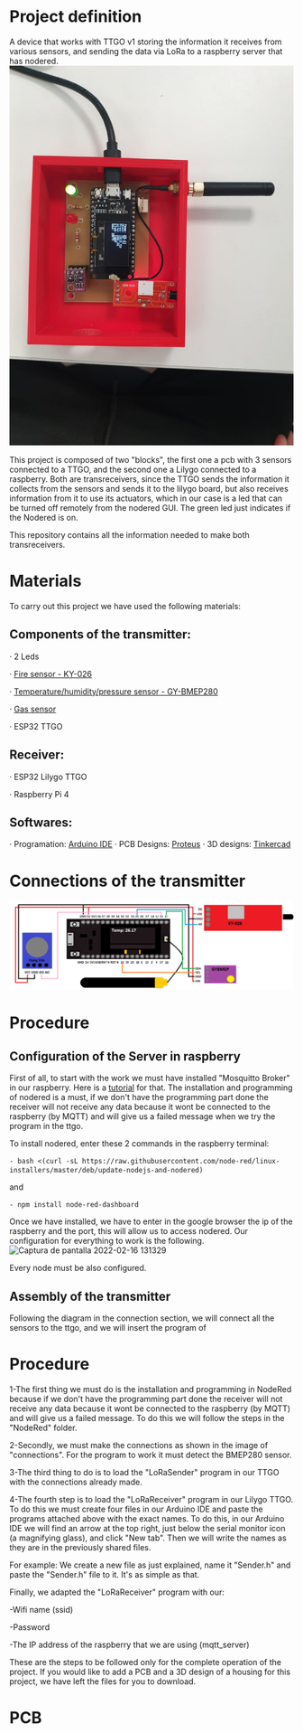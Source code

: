 # Project definition
A device that works with TTGO v1 storing the information it receives from various sensors, and sending the data via LoRa to a raspberry server that has nodered. 
![ProjectWithNoCase](https://github.com/Ariadna2002/FLora-Comunica2/blob/main/Images/ProjectWithNoCase.jpeg)

This project is composed of two "blocks", the first one a pcb with 3 sensors connected to a TTGO, and the second one a Lilygo connected to a raspberry. Both are transreceivers, since the TTGO sends the information it collects from the sensors and sends it to the lilygo board, but also receives information from it to use its actuators, which in our case is a led that can be turned off remotely from the nodered GUI. The green led just indicates if the Nodered is on.

This repository contains all the information needed to make both transreceivers.

# Materials
To carry out this project we have used the following materials:

## Components of the transmitter:

· 2 Leds 

· [Fire sensor - KY-026](https://hobbyking.com/es_es/keyes-flame-sensor-module-for-arduino.html?wrh_pdp=7&countrycode=ES&gclid=Cj0KCQiA3rKQBhCNARIsACUEW_a4FJTaPsVnPIupxuU-vIrrFga68_RIqFARL68YgrhCmGbWckRRJigaAnNfEALw_wcB)

· [Temperature/humidity/pressure sensor - GY-BMEP280](https://es.aliexpress.com/item/1005003089223378.html?gatewayAdapt=glo2esp&_randl_currency=EUR&_randl_shipto=ES&src=google&aff_fcid=63d0ffc3a82642d5a0fcf167d65251ed-1645005589147-05136-UneMJZVf&aff_fsk=UneMJZVf&aff_platform=aaf&sk=UneMJZVf&aff_trace_key=63d0ffc3a82642d5a0fcf167d65251ed-1645005589147-05136-UneMJZVf&terminal_id=974d9b7ff4e5452b8d3eb89935d3f2a6)

· [Gas sensor](https://www.smart-prototyping.com/MQ-9-carbon-monoxide,-combustible-gas-sensor-detection-alarm-module.html)

· ESP32 TTGO

## Receiver:

· ESP32 Lilygo TTGO

· Raspberry Pi 4

## Softwares:

· Programation: [Arduino IDE](https://www.arduino.cc/)
· PCB Designs: [Proteus](https://componentsearchengine.com/library/proteus?gclid=Cj0KCQiA3rKQBhCNARIsACUEW_aY6RcRdgSPUMMehsdv-Bzp3LncFmYT_sYbc0FBilARIvG0W2LUSLcaAgRlEALw_wcB)
· 3D designs: [Tinkercad](https://www.tinkercad.com/dashboard)


# Connections of the transmitter
![Image1](https://github.com/Ariadna2002/FLora-Comunica2/blob/main/Schematic.png)

# Procedure 

## Configuration of the Server in raspberry

First of all, to start with the work we must have installed "Mosquitto Broker" in our raspberry. Here is a [tutorial](https://www.luisllamas.es/como-instalar-mosquitto-el-broker-mqtt/) for that. The installation and programming of nodered is a must, if we don't have the programming part done the receiver will not receive any data because it wont be connected to the raspberry (by MQTT) and will give us a failed message when we try the program in the ttgo. 

To install nodered, enter these 2 commands in the raspberry terminal:
```
- bash <(curl -sL https://raw.githubusercontent.com/node-red/linux-installers/master/deb/update-nodejs-and-nodered)
```
and 
```
- npm install node-red-dashboard
```
Once we have installed, we have to enter in the google browser the ip of the raspberry and the port, this will allow us to access nodered. Our configuration for everything to work is the following.
![Captura de pantalla 2022-02-16 131329](https://user-images.githubusercontent.com/99401726/154263679-7e6f2584-875b-4944-b4a6-73cab04c53bf.png)

Every node must be also configured. 

## Assembly of the transmitter

Following the diagram in the connection section, we will connect all the sensors to the ttgo, and we will insert the program of 


# Procedure

1-The first thing we must do is the installation and programming in NodeRed because if we don't have the programming part done the receiver will not receive any data because it wont be connected to the raspberry (by MQTT) and will give us a failed message. To do this we will follow the steps in the "NodeRed" folder.

2-Secondly, we must make the connections as shown in the image of "connections". For the program to work it must detect the BMEP280 sensor.

3-The third thing to do is to load the "LoRaSender" program in our TTGO with the connections already made.

4-The fourth step is to load the "LoRaReceiver" program in our Lilygo TTGO. To do this we must create four files in our Arduino IDE and paste the programs attached above with the exact names.
To do this, in our Arduino IDE we will find an arrow at the top right, just below the serial monitor icon (a magnifying glass), and click "New tab". Then we will write the names as they are in the previously shared files.

For example:
We create a new file as just explained, name it "Sender.h" and paste the "Sender.h" file to it. 
It's as simple as that.

Finally, we adapted the "LoRaReceiver" program with our:

-Wifi name (ssid)

-Password

-The IP address of the raspberry that we are using (mqtt_server)

These are the steps to be followed only for the complete operation of the project. If you would like to add a PCB and a 3D design of a housing for this project, we have left the files for you to download. 

# PCB 
